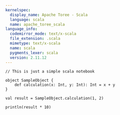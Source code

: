 ```yaml
---
kernelspec:
  display_name: Apache Toree - Scala
  language: scala
  name: apache_toree_scala
language_info:
  codemirror_mode: text/x-scala
  file_extension: .scala
  mimetype: text/x-scala
  name: scala
  pygments_lexer: scala
  version: 2.11.12
---
```


```{code-cell} scala
// This is just a simple scala notebook

object SampleObject {
    def calculation(x: Int, y: Int): Int = x + y
}

val result = SampleObject.calculation(1, 2)
```

```{code-cell} scala
println(result * 10)
```
